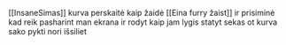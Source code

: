 [[InsaneSimas]] kurva perskaitė kaip žaidė [[Eina furry žaist]] ir prisiminė kad reik pasharint man ekrana ir rodyt kaip jam lygis statyt sekas ot kurva sako pykti nori išsiliet